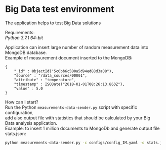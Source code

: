 # Big Data test environment

The application helps to test Big Data solutions

Requirements:  
*Python 3.7.1 64-bit*

Application can insert large number of random measurement data into MongoDB database.  
Example of measurement document inserted to the MongoDB:
```text
{
    "_id" : ObjectId("5c0bb6c580a5d94ed88d3a08"),
    "source" : "/data_sources/00001",
    "attribute" : "temperature",
    "timestamp" : ISODate("2018-01-01T08:26:13.863Z"),
    "value" : 5.0
}
```

How can I start?  
Run the Python <code>measurements-data-sender.py</code> script with specific configuration,  
add also output file with statistics that should be calculated by your Big Data analysis application.  
Example: to insert 1 million documents to MongoDb and generate output file stats.json:
```bash
python measurements-data-sender.py -c configs/config_1M.yaml -o stats.json
```
